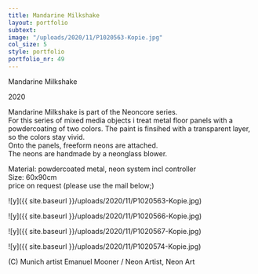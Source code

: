 ```yaml
---
title: Mandarine Milkshake
layout: portfolio
subtext: 
image: "/uploads/2020/11/P1020563-Kopie.jpg"
col_size: 5
style: portfolio
portfolio_nr: 49
---
```


Mandarine Milkshake

2020

Mandarine Milkshake is part of the Neoncore series.  
For this series of mixed media objects i treat metal floor panels with a powdercoating of two colors. The paint is finsihed with a transparent layer, so the colors stay vivid.  
Onto the panels, freeform neons are attached.  
The neons are handmade by a neonglass blower.

Material: powdercoated metal, neon system incl controller  
Size: 60x90cm  
price on request (please use the mail below;)

 ![y]({{ site.baseurl }}/uploads/2020/11/P1020563-Kopie.jpg)

 ![y]({{ site.baseurl }}/uploads/2020/11/P1020566-Kopie.jpg)

 ![y]({{ site.baseurl }}/uploads/2020/11/P1020567-Kopie.jpg)

 ![y]({{ site.baseurl }}/uploads/2020/11/P1020574-Kopie.jpg)

(C) Munich artist Emanuel Mooner / Neon Artist, Neon Art
